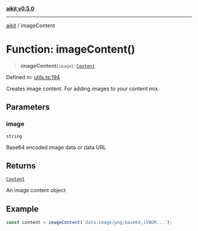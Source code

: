 [**aikit v0.5.0**](../README.md)

---

[aikit](../README.md) / imageContent

# Function: imageContent()

> **imageContent**(`image`): [`Content`](../type-aliases/Content.md)

Defined in: [utils.ts:194](https://github.com/chinmaymk/aikit/blob/main/src/utils.ts#L194)

Creates image content.
For adding images to your content mix.

## Parameters

### image

`string`

Base64 encoded image data or data URL

## Returns

[`Content`](../type-aliases/Content.md)

An image content object

## Example

```typescript
const content = imageContent('data:image/png;base64,iVBOR...');
```
